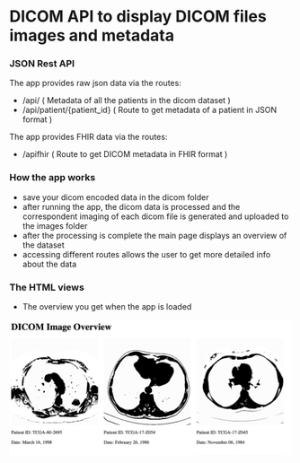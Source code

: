 # DICOM API to display DICOM files images and metadata

### JSON Rest API

The app provides raw json data via the routes:

- /api/  ( Metadata of all the patients in the dicom dataset )
- /api/patient/{patient_id} ( Route to get metadata of a patient in JSON format )


The app provides FHIR data via the routes:

- /apifhir ( Route to get DICOM metadata in FHIR format )


### How the app works

- save your dicom encoded data in the dicom folder
- after running the app, the dicom data is processed and the correspondent imaging of each dicom file is generated and uploaded to the images folder
- after the processing is complete the main page displays an overview of the dataset
- accessing different routes allows the user to get more detailed info about the data



### The HTML views

- The overview you get when the app is loaded
  
![Alt Text](dicom.png)
